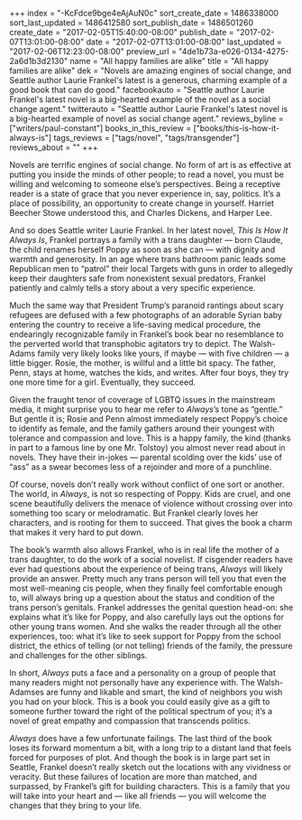 +++
index = "-KcFdce9bge4eAjAuN0c"
sort_create_date = 1486338000
sort_last_updated = 1486412580
sort_publish_date = 1486501260
create_date = "2017-02-05T15:40:00-08:00"
publish_date = "2017-02-07T13:01:00-08:00"
date = "2017-02-07T13:01:00-08:00"
last_updated = "2017-02-06T12:23:00-08:00"
preview_url = "4de1b73a-e026-0134-4275-2a6d1b3d2130"
name = "All happy families are alike"
title = "All happy families are alike"
dek = "Novels are amazing engines of social change, and Seattle author Laurie Frankel's latest is a generous, charming example of a good book that can do good."
facebookauto = "Seattle author Laurie Frankel's latest novel is a big-hearted example of the novel as a social change agent."
twitterauto = "Seattle author Laurie Frankel's latest novel is a big-hearted example of novel as social change agent."
reviews_byline = ["writers/paul-constant"]
books_in_this_review = ["books/this-is-how-it-always-is"]
tags_reviews = ["tags/novel", "tags/transgender"]
reviews_about = ""
+++

Novels are terrific engines of social change. No form of art is as effective at putting you inside the minds of other people; to read a novel, you must be willing and welcoming to someone else’s perspectives. Being a receptive reader is a state of grace that you never experience in, say, politics. It’s a place of possibility, an opportunity to create change in yourself. Harriet Beecher Stowe understood this, and Charles Dickens, and Harper Lee.

And so does Seattle writer Laurie Frankel. In her latest novel, *This Is How It Always Is*, Frankel portrays a family with a trans daughter — born Claude, the child renames herself Poppy as soon as she can — with dignity and warmth and generosity. In an age where trans bathroom panic leads some Republican men to “patrol” their local Targets with guns in order to allegedly keep their daughters safe from nonexistent sexual predators, Frankel patiently and calmly tells a story about a very specific experience. 

Much the same way that President Trump’s paranoid rantings about scary refugees are defused with a few photographs of an adorable Syrian baby entering the country to receive a life-saving medical procedure, the endearingly recognizable family in Frankel’s book bear no resemblance to the perverted world that transphobic agitators try to depict. The Walsh-Adams family very likely looks like yours, if maybe — with five children — a little bigger. Rosie, the mother, is willful and a little bit spacy. The father, Penn, stays at home, watches the kids, and writes. After four boys, they try one more time for a girl. Eventually, they succeed.

Given the fraught tenor of coverage of LGBTQ issues in the mainstream media, it might surprise you to hear me refer to *Always*’s tone as “gentle.” But gentle it is; Rosie and Penn almost immediately respect Poppy’s choice to identify as female, and the family gathers around their youngest with tolerance and compassion and love. This is a happy family, the kind (thanks in part to a famous line by one Mr. Tolstoy) you almost never read about in novels. They have their in-jokes — parental scolding over the kids’ use of “ass” as a swear becomes less of a rejoinder and more of a punchline.

Of course, novels don’t really work without conflict of one sort or another. The world, in *Always*, is not so respecting of Poppy. Kids are cruel, and one scene beautifully delivers the menace of violence without crossing over into something too scary or melodramatic. But Frankel clearly loves her characters, and is rooting for them to succeed. That gives the book a charm that makes it very hard to put down.

The book’s warmth also allows Frankel, who is in real life the mother of a trans daughter, to do the work of a social novelist. If cisgender readers have ever had questions about the experience of being trans, *Always* will likely provide an answer. Pretty much any trans person will tell you that even the most well-meaning cis people, when they finally feel comfortable enough to, will always bring up a question about the status and condition of the trans person’s genitals. Frankel addresses the genital question head-on: she explains what it’s like for Poppy, and also carefully lays out the options for other young trans women. And she walks the reader through all the other experiences, too: what it’s like to seek support for Poppy from the school district, the ethics of telling (or not telling) friends of the family, the pressure and challenges for the other siblings.

In short, *Always* puts a face and a personality on a group of people that many readers might not personally have any experience with. The Walsh-Adamses are funny and likable and smart, the kind of neighbors you wish you had on your block. This is a book you could easily give as a gift to someone further toward the right of the political spectrum of you; it’s a novel of great empathy and compassion that transcends politics.

*Always* does have a few unfortunate failings. The last third of the book loses its forward momentum a bit, with a long trip to a distant land that feels forced for purposes of plot. And though the book is in large part set in Seattle, Frankel doesn’t really sketch out the locations with any vividness or veracity. But these failures of location are more than matched, and surpassed, by Frankel’s gift for building characters. This is a family that you will take into your heart and — like all friends — you will welcome the changes that they bring to your life.